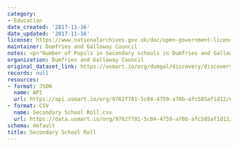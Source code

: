 ```yaml
---
category:
- Education
date_created: '2017-11-16'
date_updated: '2017-11-16'
license: https://www.nationalarchives.gov.uk/doc/open-government-licence/version/3/
maintainer: Dumfries and Galloway Council
notes: <p>"Number of Pupils in Secondary schools in Dumfries and Galloway"</p>
organization: Dumfries and Galloway Council
original_dataset_link: https://usmart.io/org/dumgal/discovery/discovery-view-detail/0279b31b-061e-4ac3-9ae8-8f0a866cb734
records: null
resources:
- format: JSON
  name: API
  url: https://api.usmart.io/org/9762f781-5c04-4759-a70b-afc585af1d12/8570ed0d-97fb-454c-bd53-bb2579356bf1/1/urql
- format: CSV
  name: Secondary School Roll.csv
  url: https://data.usmart.io/org/9762f781-5c04-4759-a70b-afc585af1d12/resource?resourceGUID=63a62370-2ba6-4fc8-8811-cfb513ba8fc3
schema: default
title: Secondary School Roll
---
```


